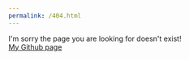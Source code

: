 ```yaml
---
permalink: /404.html
---
```


I'm sorry the page you are looking for doesn't exist! </br>
[My Github page](https://github.com/MayoIsASauce)
